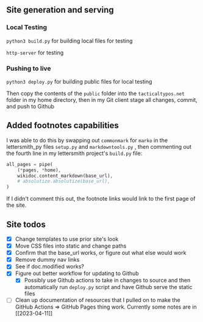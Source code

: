 ## Site generation and serving
### Local Testing
`python3 build.py` for building local files for testing

`http-server` for testing

### Pushing to live
`python3 deploy.py` for building public files for local testing

Then copy the contents of the `public` folder into the `tacticaltypos.net` folder in my home directory, then in my Git client stage all changes, commit, and push to Github

## Added footnotes capabilities
I was able to do this by swapping out `commonmark` for `marko` in the lettersmith_py files `setup.py` and `markdowntools.py` , then commenting out the fourth line in my lettersmith project's `build.py` file:

```php
all_pages = pipe(
    (*pages, *home),
    wikidoc.content_markdown(base_url),
    # absolutize.absolutize(base_url),
)
```

If I didn't comment this out, the footnote links would link to the first page of the site.

## Site todos
- [x] Change templates to use prior site's look
- [x] Move CSS files into static and change paths
- [x] Confirm that the base_url works, or figure out what else would work
- [x] Remove dummy nav links
- [x] See if doc.modified works?
- [x] Figure out better workflow for updating to Github
	- [x] Possibly use Github actions to take in changes to source and then automatically run `deploy.py` script and have Github serve the static files
- [ ] Clean up documentation of resources that I pulled on to make the GitHub Actions => GitHub Pages thing work. Currently some notes are in [[2023-04-11]]